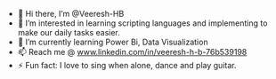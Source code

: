- 👋 Hi there, I’m @Veeresh-HB
- 👀 I’m interested in learning scripting languages and implementing to make our daily tasks easier. 
- 🌱 I’m currently learning Power Bi, Data Visualization
- 📫 Reach me @ www.linkedin.com/in/veeresh-h-b-76b539198
- ⚡ Fun fact: I love to sing when alone, dance and play guitar.

<!---
Veeresh-HB/Veeresh-HB is a ✨ special ✨ repository because its `README.md` (this file) appears on your GitHub profile.
You can click the Preview link to take a look at your changes.
--->

